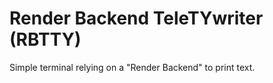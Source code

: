 Render Backend TeleTYwriter (RBTTY)
==================================

Simple terminal relying on a "Render Backend" to print text.
